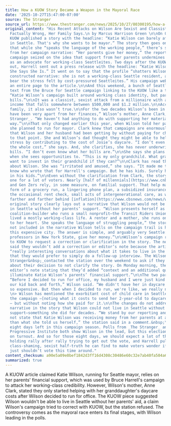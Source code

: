 ```yaml
---
title: How a KUOW Story Became a Weapon in the Mayoral Race 
date: '2025-10-27T15:47:00-07:00'
source: The Stranger
source_url: https://www.thestranger.com/news/2025/10/27/80300195/how-a-kuow-story-became-a-weapon-in-the-mayoral-race
original_content: "His Recent Attacks on Wilson Are Sexist and Classist. They’re Also
  Factually Wrong, Her Family Says.\n by Marcus Harrison Green \n\nOn October 21,
  KUOW published a story with the headline: “Katie Wilson can barely afford to live
  in Seattle. That's why she wants to be mayor.” The story then goes on to reveal
  that while she “speaks the language of the working people,” there’s something missing
  from her campaign narrative: “Her parents give her money,” the reporter wrote.\n\nHarrell’s
  campaign seized on the idea that support from her parents undermines Wilson’s credentials
  as an advocate for working-class Seattleites. Two days after the KUOW article came
  out, Harrell sent out a press release with the headline: “Katie Wilson is Not Who
  She Says She Is.” It went on to say that the profile “shatters Wilson’s carefully
  constructed narrative: she is not a working-class Seattle resident, and doesn’t
  bear the stress felt by cost-pressured Seattleites.” His campaign website dedicates
  an entire page to the article.\n\nAnd this weekend, a bunch of Seattleites got a
  text from the Bruce for Seattle campaign linking to the KUOW like a tabloid scandal:
  “Katie Wilson’s campaign built around working class identity, but parents paid her
  bills.”\n\nIt was a classist, sexist attack from a millionaire with a household
  income that falls somewhere between $500,000 and $1.2 million.\n\nAccording to Wilson’s
  family, it also wasn’t true.\n\nFor the two decades Wilson’s been in Seattle, “we
  have been very apart from her finances,” Wilson’s mother, Anne Clark, tells _The
  Stranger_. “We haven’t had anything to do with supporting her materially, in any
  way.”\n\nThat only changed earlier this year, when Wilson told her parents that
  she planned to run for mayor. Clark knew that campaigns are enormously taxing, and
  that Wilson and her husband had been getting by without paying for childcare up
  to that point. She and Wilson’s dad thought they might be able to help with the
  stress by contributing to the cost of Josie’s daycare. “I don’t even think we cover
  the whole cost,” she says. And, she clarifies, she has never underwritten Wilson’s
  bills. “I don’t even know what her bills are.”\n\nShe says she plans to keep helping
  when she sees opportunities to. “This is my only grandchild. What grandparent doesn’t
  want to invest in their grandchild if they can?”\n\nClark has read the KUOW story
  about Wilson. She was “irritated and amused,” she says. “It made me think: I don’t
  know who wrote that for Harrell's campaign. But he has kids. Surely he’s invested
  in his kids.”\n\nEven without the clarification from Clark, the story was a relatable
  one for a lot of voters. Nearly [half of millennials](https://www.cnbc.com/2025/03/25/half-of-parents-financially-support-adult-children-report-finds.html)
  and Gen Zers rely, in some measure, on familial support. That help may take the
  form of a grocery run, a lingering phone plan, a subsidized insurance premium, or
  the occasional rent check, small acts of intergenerational care, as wages have lagged
  farther and farther behind [inflation](https://www.cbsnews.com/news/wages-income-falling-behind-inflation-jobs-profession-education-manufacturing/).\n\nThe
  original story clearly lays out a narrative that Wilson would not be able to live
  in Seattle without her parents’ support. “Wilson presents herself as a sensible
  coalition-builder who runs a small nonprofit—the Transit Riders Union – and has
  lived a mostly working-class life. A renter and a mother, she runs on issues close
  to her heart. She speaks the language of struggling people,” the story reads. “But
  not included in the narrative Wilson tells on the campaign trail is how she affords
  this expensive city. The answer is simple, and arguably very Seattle: Her parents,
  professors in New York State, give her money.”\n\nWilson’s campaign reached out
  to KUOW to request a correction or clarification in the story. The news station
  said they wouldn’t add a correction or editor’s note because the article was inspiring
  “really interesting conversations about what it takes to live in the city,” and
  that they would prefer to simply do a follow-up interview. The Wilson campaign declined.\n\n_The
  Stranger&nbsp;_contacted the station over the weekend to ask if they wanted to comment
  about their decision to not clarify the story. On Monday morning, they added an
  editor’s note stating that they’d added “context and an additional quote” to “further
  illuminate Katie Wilson’s parents’ financial support.”\n\nThe two paragraphs read:\n\n>
  “Before I decided to run for office, my husband and I were just kind of juggling
  our kid back and forth,” Wilson said. “We didn't have her in daycare because it's
  so expensive. But then when I decided to run, we're like, we really need childcare.”\n>
  \n> Wilson has mentioned the exorbitant cost of child care in Seattle throughout
  the campaign —[noting what it costs to send her 2-year-old to daycare](https://www.thenation.com/article/politics/mamdani-progressivism-socialism-seattle-mayor/)
  — but without noting how she paid for it.\n\nThe changes do not address the clear
  narrative in the story that Wilson could not live in Seattle without her parents’
  support—something she did for decades. “We stand by our reporting and plainly did
  not state that Katie Wilson was receiving money from her parents at any other period
  than what she told us herself,” the station said in a comment.&nbsp;\n\nThere are
  eight days left in this campaign season. Polls from _The Stranger_ and Northwest
  Progressive Institute both show Wilson in the lead, but this election will all depend
  on turnout. And so for those eight days, we should expect a lot of the same: Wilson
  holding rally after rally trying to get out the vote, and Harrell pulling out every
  class-shaming, sexist half-truth he can find to make voters wonder if maybe they
  just shouldn’t vote this time around."
content_checksum: a90e5a09e0bef1842d3ff16d4308c30486e60c32e7ab40fa504a6ff93459e6e0
summarized: true
---
```


A KUOW article claimed Katie Wilson, running for Seattle mayor, relies on her parents' financial support, which was used by Bruce Harrell's campaign to attack her working-class credibility. However, Wilson's mother, Anne Clark, stated they only started helping with her granddaughter's daycare costs after Wilson decided to run for office. The KUOW piece suggested Wilson wouldn't be able to live in Seattle without her parents' aid, a claim Wilson's campaign tried to correct with KUOW, but the station refused. The controversy comes as the mayoral race enters its final stages, with Wilson leading in the polls.
